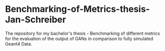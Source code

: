 # Benchmarking-of-Metrics-thesis-Jan-Schreiber
The repository for my bachelor's thesis -  Benchmarking of different metrics for the evaluation of the output of GANs in comparison to fully simulated Geant4 Data. 
